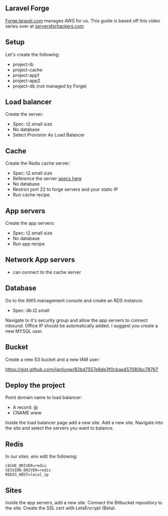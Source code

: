## Laravel Forge 

[Forge.laravel.com](https://forge.laravel.com) manages AWS for us. This guide is based off this video series over at [serversforhackers.com](https://serversforhackers.com/scaling-laravel/forge)

## Setup

Let's create the following:

*   project-lb
*   project-cache
*   project-app1
*   project-app2
*   project-db (not managed by Forge)

## Load balancer

Create the server:

*   Spec: t2.small size
*   No database
*   Select Provision As Load Balancer

## Cache

Create the Redis cache server:

*   Spec: t2.small size
*   Reference the server [specs here](http://massiveinfinity.atlassian.net/wiki/spaces/MI/pages/104980067/Laravel+hosting)
*   No database
*   Restrict port 22 to forge servers and your static IP
*   Run cache recipe.

## App servers

Create the app servers:

*   Spec: t2.small size
*   No database
*   Run app recipe

## Network App servers

*   can connect to the cache server

## Database

Go to the AWS management console and create an RDS instance:

*   Spec: db.t2.small

Navigate to it's security group and allow the app servers to connect inbound. Office IP should be automatically added. I suggest you create a new MYSQL user.

## Bucket

Create a new S3 bucket and a new IAM user:

https://gist.github.com/jianliyow/82bd7557e8de3f0cbaa457080bc78767

## Deploy the project

Point domain name to load balancer:

*   A record: @
*   CNAME www

Inside the load balancer page add a new site. Add a new site. Navigate into the site and select the servers you want to balance.

## Redis

In our sites .env edit the following: 

``` 
CACHE_DRIVER=redis 
SESSION_DRIVER=redis 
REDIS_HOST=local_ip 

```

## Sites

Inside the app servers, add a new site. Connect the Bitbucket repository to the site. Create the SSL cert with LetsEncrypt (Beta).
